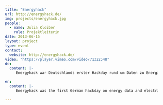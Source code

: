 ```yaml
---
title: "Energyhack"
url: http://energyhack.de/
img: projects/energyhack.jpg
people:
  - name: Julia Kloiber
    role: Projektleiterin
date: 2013-06-15
layout: project
type: event
contact:
  website: http://energyhack.de/
video: "https://player.vimeo.com/video/71322548"  
de:
  content: |-
     Energyhack war Deutschlands erster Hackday rund um Daten zu Energie und Stromverbrauch. Der Hackday wurde in Zusammenarbeit mit der Stromnetz Berlin GmbH und der Senatsverwaltung für Wirtschaft, Technologie und Forschung organsiert. Auf der eintägigen Veranstaltung wurden Anwendungen und Visualisierungen rund um die Themen Energieeffizienz und Stromversorgung entwickelt. Als Datenbasis standen den Teilnehmerinnen die Daten aus dem Open Data Portal [Netzdaten-Berlin](http://www.netzdaten-berlin.de/) zur Verfügung.

en:
  content: |-
     Energyhack was the first German hackday on energy data and electricity consumption. The hackday was carried out in cooperation with Stromnetz Berlin GmbH and the Senatsverwaltung für Wirtschaft, Technologie und Forschung. During the event, the participants created applications and visualisations based on data taken from the Open Data Portal [Netzdaten-Berlin](http://www.netzdaten-berlin.de/). 

---
```



